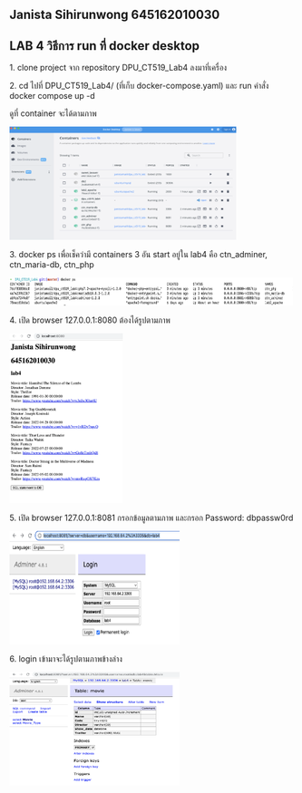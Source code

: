 ## Janista Sihirunwong 645162010030

## LAB 4 วิธีการ run ที่ docker desktop

<p>1. clone project จาก repository DPU_CT519_Lab4 ลงมาที่เครื่อง </p>
<p>2. cd ไปที่ DPU_CT519_Lab4/ (ที่เก็บ docker-compose.yaml) และ run คำสั่ง docker compose up -d </p>
<p>ดูที่ container จะได้ตามภาพ</p>
<img width="400px" height="200px" src="https://github.com/Janistamail/DPU_CT519_Lab4/blob/master/img/container.png?raw=true">
<p>3. docker ps เพื่อเช็คว่ามี containers 3 อัน start อยู่ใน lab4 คือ ctn_adminer, ctn_maria-db, ctn_php </p>
<img width="500px" height="50px" src="https://github.com/Janistamail/DPU_CT519_Lab4/blob/master/img/dockerps.png?raw=true">
<p>4. เปิด browser 127.0.0.1:8080 ต้องได้รูปตามภาพ</p>
<img width="200px" height="300px" src="https://github.com/Janistamail/DPU_CT519_Lab4/blob/master/img/table.png?raw=true">
<p>5. เปิด browser 127.0.0.1:8081 กรอกข้อมูลตามภาพ และกรอก Password: dbpassw0rd</p>
<img width="300px" height="200px" src="https://github.com/Janistamail/DPU_CT519_Lab4/blob/master/img/loginAdminer.png?raw=true">
<p>6. login เข้ามาจะได้รูปตามภาพข้างล่าง</p>
<img width="300px" height="200px" src="https://github.com/Janistamail/DPU_CT519_Lab4/blob/master/img/adminer.png?raw=true">

